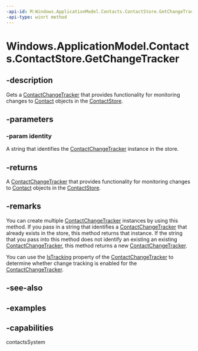 ```yaml
---
-api-id: M:Windows.ApplicationModel.Contacts.ContactStore.GetChangeTracker(System.String)
-api-type: winrt method
---
```


<!-- Method syntax.
public ContactChangeTracker ContactStore.GetChangeTracker(String identity)
-->

# Windows.ApplicationModel.Contacts.ContactStore.GetChangeTracker

## -description
Gets a [ContactChangeTracker](contactchangetracker.md) that provides functionality for monitoring changes to [Contact](contact.md) objects in the [ContactStore](contactstore.md).
## -parameters
### -param identity
A string that identifies the [ContactChangeTracker](contactchangetracker.md) instance in the store.
## -returns
A [ContactChangeTracker](contactchangetracker.md) that provides functionality for monitoring changes to [Contact](contact.md) objects in the [ContactStore](contactstore.md).
## -remarks
You can create multiple [ContactChangeTracker](contactchangetracker.md) instances by using this method. If you pass in a string that identifies a [ContactChangeTracker](contactchangetracker.md) that already exists in the store, this method returns that instance. If the string that you pass into this method does not identify an existing an existing [ContactChangeTracker](contactchangetracker.md), this method returns a new [ContactChangeTracker](contactchangetracker.md).

You can use the [IsTracking](contactchangetracker_istracking.md) property of the [ContactChangeTracker](contactchangetracker.md) to determine whether change tracking is enabled for the [ContactChangeTracker](contactchangetracker.md).


## -see-also

## -examples

## -capabilities
contactsSystem
